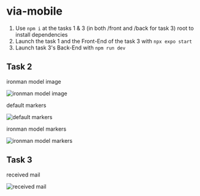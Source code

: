 # via-mobile
1. Use `npm i` at the tasks 1 & 3 (in both /front and /back for task 3) root to install dependencies
2. Launch the task 1 and the Front-End of the task 3 with `npx expo start`
3. Launch task 3's Back-End with `npm run dev`

## Task 2
ironman model image

![ironman model image](https://user-images.githubusercontent.com/46542279/200634171-c1749fec-b6dc-4f60-bd5d-8f14250c93ed.jpg)

default markers

![default markers](https://user-images.githubusercontent.com/46542279/200634115-ea51d335-0550-48ad-9a5c-3bcc730c08c0.jpg)

ironman model markers

![ironman model markers](https://user-images.githubusercontent.com/46542279/200634088-be407a1b-9ac7-4463-b3a6-3e399f22f2c0.jpg)

## Task 3

received mail

![received mail](https://user-images.githubusercontent.com/46542279/200661008-d6a62b6c-1fd4-4bfc-ba57-ead2832a13d0.jpg)
